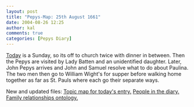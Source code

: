 ```yaml
---
layout: post
title: "Pepys-Map: 25th August 1661"
date: 2004-08-26 12:25
author: kal
comments: true
categories: [Pepys Diary]
---
```

<a href="http://www.pepysdiary.com/archive/1661/08/25/index.php">Today</a>  is a Sunday, so its off to church twice with dinner in between. Then the Pepys are visited by Lady Batten and an unidentified daughter. Later, John Pepys arrives and John and Samuel resolve what to do about Paulina. The two men then go to William Wight's for supper before walking home together as far as St. Pauls where each go their separate ways.

<!--more-->
New and updated files:
<a href="http://www.techquila.com/blog/archives/16610825.ltm">Topic map for today's entry.</a>
<a href="http://www.techquila.com/blog/archives/pepys-diary-people.ltm">People in the diary.</a>
<a href="http://www.techquila.com/blog/archives/family-relationships-ontology.ltm">Family relationships ontology.</a>

